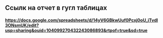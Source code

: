 ﻿## Ссылк на отчет в гугл таблицах
#### https://docs.google.com/spreadsheets/d/14yV6GBkwUuf0Pcxj0oU_iTvdl3ONsmUK/edit?usp=sharing&ouid=104099270432243086893&rtpof=true&sd=true